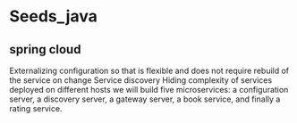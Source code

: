 # Seeds_java

## spring cloud
Externalizing configuration so that is flexible and does not require rebuild of the service on change
Service discovery
Hiding complexity of services deployed on different hosts
we will build five microservices: 
a configuration server, 
a discovery server, 
a gateway server, 
a book service, and finally a rating service.